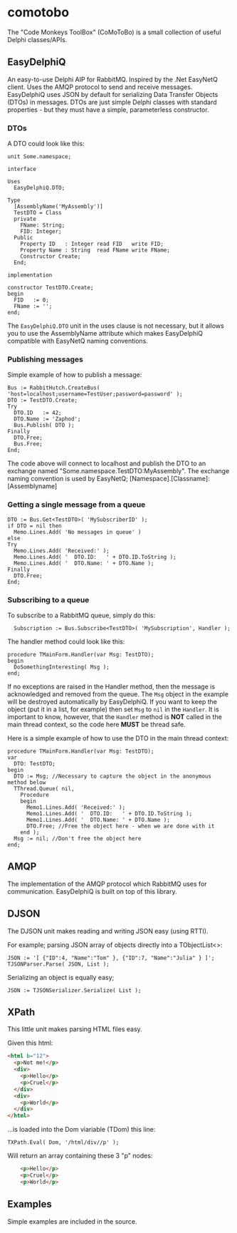 # comotobo
The "Code Monkeys ToolBox" (CoMoToBo) is a small collection of useful Delphi classes/APIs.

## EasyDelphiQ
An easy-to-use Delphi AIP for RabbitMQ. Inspired by the .Net EasyNetQ client.
Uses the AMQP protocol to send and receive messages.
EasyDelphiQ uses JSON by default for serializing Data Transfer Objects (DTOs) in messages.
DTOs are just simple Delphi classes with standard properties - but they must have a simple, parameterless constructor.

### DTOs

A DTO could look like this:
```Delphi
unit Some.namespace;

interface

Uses
  EasyDelphiQ.DTO;
  
Type
  [AssemblyName('MyAssembly')]
  TestDTO = Class
  private
    FName: String;
    FID: Integer;
  Public
    Property ID   : Integer read FID   write FID;
    Property Name : String  read FName write FName;
    Constructor Create;
  End;
  
implementation

constructor TestDTO.Create;
begin
  FID   := 0;
  FName := '';
end;  
```

The `EasyDelphiQ.DTO` unit in the uses clause is not necessary, but it allows you to use the AssemblyName attribute which makes EasyDelphiQ compatible with EasyNetQ naming conventions.

### Publishing messages

Simple example of how to publish a message:
```Delphi
Bus := RabbitHutch.CreateBus( 'host=localhost;username=TestUser;password=password' );
DTO := TestDTO.Create;
Try
  DTO.ID   := 42;
  DTO.Name := 'Zaphod';
  Bus.Publish( DTO );
Finally
  DTO.Free;
  Bus.Free;
End;	
```

The code above will connect to localhost and publish the DTO to an exchange named "Some.namespace.TestDTO:MyAssembly".
The exchange naming convention is used by EasyNetQ; [Namespace].[Classname]:[Assemblyname]

### Getting a single message from a queue

```Delphi
DTO := Bus.Get<TestDTO>( 'MySubscriberID' );
if DTO = nil then
  Memo.Lines.Add( 'No messages in queue' )
else
Try
  Memo.Lines.Add( 'Received:' );
  Memo.Lines.Add( '  DTO.ID:   ' + DTO.ID.ToString );
  Memo.Lines.Add( '  DTO.Name: ' + DTO.Name );
Finally
  DTO.Free;
End;
```


### Subscribing to a queue

To subscribe to a RabbitMQ queue, simply do this:
```Delphi
  Subscription := Bus.Subscribe<TestDTO>( 'MySubscription', Handler );
```

The handler method could look like this:
```Delphi
procedure TMainForm.Handler(var Msg: TestDTO);
begin
  DoSomethingInteresting( Msg );
end;
```

If no exceptions are raised in the Handler method, then the message is acknowledged and removed from the queue.
The `Msg` object in the example will be destroyed automatically by EasyDelphiQ. 
If you want to keep the object (put it in a list, for example) then set `Msg` to `nil` in the `Handler`.
It is important to know, however, that the `Handler` method is **NOT** called in the main thread context, so the code here **MUST** be thread safe.

Here is a simple example of how to use the DTO in the main thread context:

```Delphi
procedure TMainForm.Handler(var Msg: TestDTO);
var
  DTO: TestDTO;
begin
  DTO := Msg; //Necessary to capture the object in the anonymous method below
  TThread.Queue( nil,
    Procedure
    begin
      Memo1.Lines.Add( 'Received:' );
      Memo1.Lines.Add( '  DTO.ID:   ' + DTO.ID.ToString );
      Memo1.Lines.Add( '  DTO.Name: ' + DTO.Name );
      DTO.Free; //Free the object here - when we are done with it
    end );
  Msg := nil; //Don't free the object here
end;
```


## AMQP
The implementation of the AMQP protocol which RabbitMQ uses for communication.
EasyDelphiQ is built on top of this library.

## DJSON
The DJSON unit makes reading and writing JSON easy (using RTTI).

For example; parsing JSON array of objects directly into a TObjectList<>:
```Delphi
JSON := '[ {"ID":4, "Name":"Tom" }, {"ID":7, "Name":"Julia" } ]';
TJSONParser.Parse( JSON, List );
```

Serializing an object is equally easy;
```Delphi
JSON := TJSONSerializer.Serialize( List );
```

## XPath
This little unit makes parsing HTML files easy.

Given this html:
```Html
<html b="12">
  <p>Not me!</p>
  <div>
    <p>Hello</p>
    <p>Cruel</p>
  </div>
  <div>
    <p>World</p>
  </div>
</html>
```

...is loaded into the Dom viariable (TDom) this line:
```Delphi
TXPath.Eval( Dom, '/html/div//p' );
```

Will return an array containing these 3 "p" nodes:
```Html
    <p>Hello</p>
    <p>Cruel</p>
    <p>World</p>
```

## Examples
Simple examples are included in the source.
